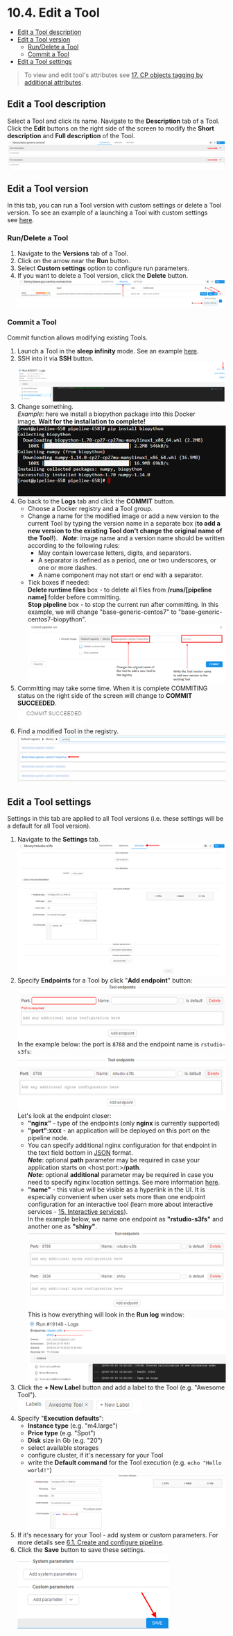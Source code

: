 # 10.4. Edit a Tool

- [Edit a Tool description](#edit-a-tool-description)
- [Edit a Tool version](#edit-a-tool-version)
    - [Run/Delete a Tool](#rundelete-a-tool)
    - [Commit a Tool](#commit-a-tool)
- [Edit a Tool settings](#edit-a-tool-settings)

> To view and edit tool's attributes see [17. CP objects tagging by additional attributes](../17_Tagging_by_attributes/17._CP_objects_tagging_by_additional_attributes.md).

## Edit a Tool description

Select a Tool and click its name. Navigate to the **Description** tab of a Tool. Click the **Edit** buttons on the right side of the screen to modify the **Short description** and **Full description** of the Tool.  
![CP_EditTool](attachments/EditTool_01.png)

## Edit a Tool version

In this tab, you can run a Tool version with custom settings or delete a Tool version. To see an example of a launching a Tool with custom settings see [here](10.5._Launch_a_Tool.md).

### Run/Delete a Tool

1. Navigate to the **Versions** tab of a Tool.
2. Click on the arrow near the **Run** button.
3. Select **Custom settings** option to configure run parameters.
4. If you want to delete a Tool version, click the **Delete** button.  
    ![CP_EditTool](attachments/EditTool_02.png)

### Commit a Tool

Commit function allows modifying existing Tools.

1. Launch a Tool in the **sleep infinity** mode. See an example [here](10.5._Launch_a_Tool.md).
2. SSH into it via **SSH** button.  
    ![CP_EditTool](attachments/EditTool_03.png)
3. Change something.  
    _Example_: here we install a biopython package into this Docker image. **Wait for the installation to complete!**  
    ![CP_EditTool](attachments/EditTool_04.png)
4. Go back to the **Logs** tab and click the **COMMIT** button.
    - Choose a Docker registry and a Tool group.
    - Change a name for the modified image or add a new version to the current Tool by typing the version name in a separate box (**to add a new version to the existing Tool don't change the original name of the Tool!**).  
        **_Note_**: image name and a version name should be written according to the following rules:
        - May contain lowercase letters, digits, and separators.
        - A separator is defined as a period, one or two underscores, or one or more dashes.
        - A name component may not start or end with a separator.
    - Tick boxes if needed:  
        **Delete runtime files** box - to delete all files from **/runs/\[pipeline name\]** folder before committing.  
        **Stop pipeline** box - to stop the current run after committing.
        In this example, we will change "base-generic-centos7" to "base-generic-centos7-biopython".  
        ![CP_EditTool](attachments/EditTool_05.png)  
5. Committing may take some time. When it is complete COMMITING status on the right side of the screen will change to **COMMIT SUCCEEDED**.  
    ![CP_EditTool](attachments/EditTool_06.png)  
6. Find a modified Tool in the registry.  
    ![CP_EditTool](attachments/EditTool_07.png)

## Edit a Tool settings

Settings in this tab are applied to all Tool versions (i.e. these settings will be a default for all Tool version).

1. Navigate to the **Settings** tab.  
    ![CP_EditTool](attachments/EditTool_08.png)
2. Specify **Endpoints** for a Tool by click "**Add endpoint**" button:  
    ![CP_EditTool](attachments/EditTool_13.png)  
    In the example below: the port is `8788` and the endpoint name is `rstudio-s3fs`:  
    ![CP_EditTool](attachments/EditTool_14.png)  
    Let's look at the endpoint closer:
    - **"nginx"** - type of the endpoints (only **nginx** is currently supported)
    - **"port":`XXXX`** - an application will be deployed on this port on the pipeline node.
    - You can specify additional nginx configuration for that endpoint in the text field bottom in [JSON](https://en.wikipedia.org/wiki/JSON) format.  
        **_Note_**: optional **path** parameter may be required in case your application starts on &lt;host:port:&gt;/**path**.  
        **_Note_**: optional **additional** parameter may be required in case you need to specify nginx location settings. See more information [here](https://nginx.ru/en/docs/http/ngx_http_core_module.html#location).
    - **"name"** - this value will be visible as a hyperlink in the UI. It is especially convenient when user sets more than one endpoint configuration for an interactive tool (learn more about interactive services - [15. Interactive services](../15_Interactive_services/15._Interactive_services.md)).  
    In the example below, we name one endpoint as **"rstudio-s3fs"** and another one as **"shiny"**.  
    ![CP_EditTool](attachments/EditTool_09.png)  
    This is how everything will look in the **Run log** window:  
    ![CP_EditTool](attachments/EditTool_10.png)
3. Click the **+ New Label** button and add a label to the Tool (e.g. "Awesome Tool").  
    ![CP_EditTool](attachments/EditTool_11.png)
4. Specify "**Execution defaults**":
    - **Instance type** (e.g. "m4.large")
    - **Price type** (e.g. "Spot")
    - **Disk** size in Gb (e.g. "20")
    - select available storages
    - configure cluster, if it's necessary for your Tool
    - write the **Default command** for the Tool execution (e.g. `echo "Hello world!"`)  
    ![CP_EditTool](attachments/EditTool_12.png)
5. If it's necessary for your Tool - add system or custom parameters. For more details see [6.1. Create and configure pipeline](../06_Manage_Pipeline/6.1._Create_and_configure_pipeline.md).
6. Click the **Save** button to save these settings.  
    ![CP_EditTool](attachments/EditTool_15.png)